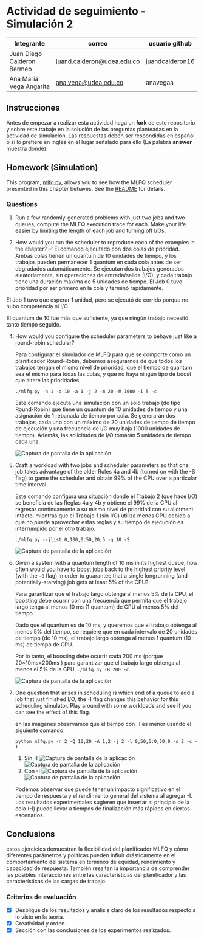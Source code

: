 # Actividad de seguimiento - Simulación 2

|Integrante|correo|usuario github|
|---|---|---|
|Juan Diego Calderon Bermeo|juand.calderon@udea.edu.co|juandcalderon16|
|Ana Maria Vega Angarita|ana.vega@udea.edu.co|anavegaa|

## Instrucciones

Antes de empezar a realizar esta actividad haga un **fork** de este repositorio y sobre este trabaje en la solución de las preguntas planteadas en la actividad de simulación. Las respuestas deben ser respondidas en español o si lo prefiere en ingles en el lugar señalado para ello (La palabra **answer** muestra donde).


## Homework (Simulation)

This program, [mlfq.py](mlfq.py), allows you to see how the MLFQ scheduler presented in this chapter behaves. See the [README](https://github.com/remzi-arpacidusseau/ostep-homework/blob/master/cpu-sched-mlfq/README.md) for details.


### Questions

1. Run a few randomly-generated problems with just two jobs and two queues; compute the MLFQ execution trace for each. Make your life easier by limiting the length of each job and turning off I/Os.

2. How would you run the scheduler to reproduce each of the examples in the chapter?
✅ El comando ejecutado con dos colas de prioridad. Ambas colas tienen un quantum de 10 unidades de tiempo, y los trabajos pueden permanecer 1 quantum en cada cola antes de ser degradados automáticamente. Se ejecutan dos trabajos generados aleatoriamente, sin operaciones de entrada/salida (I/O), y cada trabajo tiene una duración máxima de 5 unidades de tiempo.
El Job 0 tuvo prioridad por ser primero en la cola y terminó rápidamente.

El Job 1 tuvo que esperar 1 unidad, pero se ejecutó de corrido porque no hubo competencia ni I/O.

El quantum de 10 fue más que suficiente, ya que ningún trabajo necesitó tanto tiempo seguido.

4. How would you configure the scheduler parameters to behave just like a round-robin scheduler?

   Para configurar el simulador de MLFQ para que se comporte como
 un planificador Round-Robin, debemos asegurarnos de que todos los trabajos 
tengan el mismo nivel de prioridad, que el tiempo de quantum sea el mismo para todas las colas, y que no 
haya ningún tipo de boost que altere las prioridades.


   `./mlfq.py -n 1 -q 10 -a 1 -j 2 -m 20 -M 1000 -i 5 -c`

   Este comando ejecuta una simulación con un solo trabajo (de tipo Round-Robin) que tiene un quantum de 10 unidades de tiempo y una asignación de 1 rebanada de tiempo por cola. Se generarán dos trabajos, cada uno con un máximo de 20 unidades de tiempo de tiempo de ejecución y una frecuencia de I/O muy baja (1000 unidades de tiempo). Además, las solicitudes de I/O tomarán 5 unidades de tiempo cada una.

   ![Captura de pantalla de la aplicación](images/punto3.png)

5. Craft a workload with two jobs and scheduler parameters so that one job takes advantage of the older Rules 4a and 4b (turned on
with the -S flag) to game the scheduler and obtain 99% of the CPU over a particular time interval.

   Este comando configura una situación donde el Trabajo 2 (que hace I/O) se beneficia de las Reglas 4a y 4b y obtiene el 99% de la CPU al regresar continuamente a su mismo nivel de prioridad con su allotment intacto, mientras que el Trabajo 1 (sin I/O) utiliza menos CPU debido a que no puede aprovechar estas reglas y su tiempo de ejecución es interrumpido por el otro trabajo.

   `./mlfq.py --jlist 0,100,0:50,20,5 -q 10 -S`

   ![Captura de pantalla de la aplicación](images/punto4.png)

7. Given a system with a quantum length of 10 ms in its highest queue, how often would you have to boost jobs back to the highest priority level (with the `-B` flag) in order to guarantee that a single longrunning (and potentially-starving) job gets at least 5% of the CPU?

   Para garantizar que el trabajo largo obtenga al menos 5% de la CPU, el boosting debe ocurrir con una frecuencia que permita que el trabajo largo tenga al menos 10 ms (1 quantum) de CPU al menos 5% del tiempo.

   Dado que el quantum es de 10 ms, y queremos que el trabajo obtenga al menos 5% del tiempo, se requiere que en cada intervalo de 20 unidades de tiempo (de 10 ms), el trabajo largo obtenga al menos 1 quantum (10 ms) de tiempo de CPU.

   Por lo tanto, el boosting debe ocurrir cada 200 ms (porque 20×10ms=200ms ) para garantizar que el trabajo largo obtenga al menos el 5% de la CPU.
   `./mlfq.py -B 200 -c`

   ![Captura de pantalla de la aplicación](images/punto5.png)

9. One question that arises in scheduling is which end of a queue to add a job that just finished I/O; the -I flag changes this behavior
for this scheduling simulator. Play around with some workloads and see if you can see the effect of this flag.

   en las imagenes observamos que el tiempo con -I es menor usando el siguiente comando 

   `python mlfq.py -n 2 -Q 10,20 -A 1,2 -j 2 -l 0,50,5:0,50,0 -s 2 -c -I`
   1. Sin -I
   ![Captura de pantalla de la aplicación](images/punto6,1.png)
   ![Captura de pantalla de la aplicación](images/punto6,2.png)
   2. Con -I
   ![Captura de pantalla de la aplicación](images/punto6,3.png)
   ![Captura de pantalla de la aplicación](images/punto6,4.png)

   Podemos observar que puede tener un impacto significativo en el tiempo de respuesta y el rendimiento general del sistema al agregar -I. Los resultados experimentales sugieren que insertar al principio de la cola (-I) puede llevar a tiempos de finalización más rápidos en ciertos escenarios.

   

## Conclusions

estos ejercicios demuestran la flexibilidad del planificador MLFQ y cómo diferentes parámetros y políticas pueden influir drásticamente en el comportamiento del sistema en términos de equidad, rendimiento y capacidad de respuesta. También resaltan la importancia de comprender las posibles interacciones entre las características del planificador y las características de las cargas de trabajo.


### Criterios de evaluación
- [x] Despligue de los resultados y analisis claro de los resultados respecto a lo visto en la teoria.
- [x] Creatividad y orden.
- [x] Sección con las conclusiones de los experimentos realizados.
